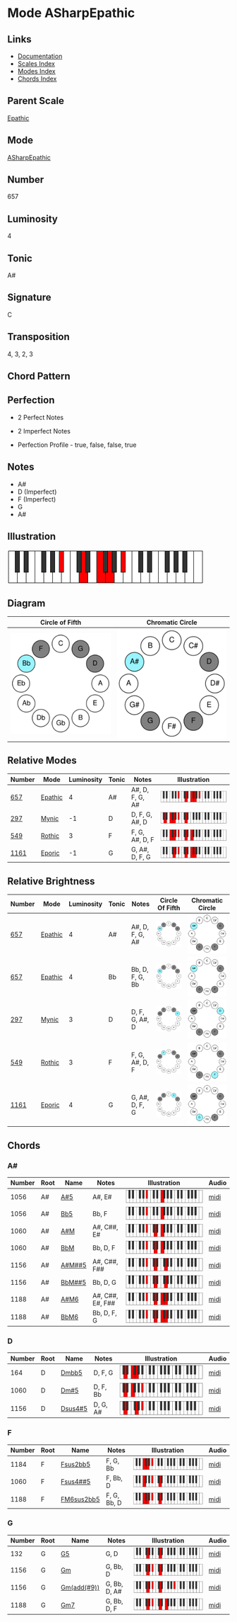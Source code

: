 # Mode ASharpEpathic

## Links

- [Documentation](README.md)
- [Scales Index](Scales.md)
- [Modes Index](Modes.md)
- [Chords Index](Chords.md)

## Parent Scale

[Epathic](ScaleEpathic.md)

## Mode

[ASharpEpathic](ModeASharpEpathic.md)

## Number

657

## Luminosity

4

## Tonic

A#

## Signature

C

## Transposition

4, 3, 2, 3

## Chord Pattern



## Perfection

 - 2 Perfect Notes

 - 2 Imperfect Notes

 - Perfection Profile - true, false, false, true

## Notes

- A#
- D (Imperfect)
- F (Imperfect)
- G
- A#

## Illustration

![ASharpEpathic](ModeASharpEpathic.png)

## Diagram

| Circle of Fifth | Chromatic Circle |
|-----------------|------------------|
| ![ASharpEpathic](CircleOfFifthModeASharpEpathic.svg) | ![ASharpEpathic](ChromaticCircleModeASharpEpathic.svg) |
## Relative Modes

| Number | Mode | Luminosity | Tonic | Notes | Illustration |
|--------|------|------------|-------|-------|--------------|
| [657](https://ianring.com/musictheory/scales/657) | [Epathic](ModeEpathic.md) | 4 | A# | A#, D, F, G, A# | ![ASharpEpathic](ModeASharpEpathic.png) |
| [297](https://ianring.com/musictheory/scales/297) | [Mynic](ModeMynic.md) | -1 | D | D, F, G, A#, D | ![DNaturalMynic](ModeDNaturalMynic.png) |
| [549](https://ianring.com/musictheory/scales/549) | [Rothic](ModeRothic.md) | 3 | F | F, G, A#, D, F | ![FNaturalRothic](ModeFNaturalRothic.png) |
| [1161](https://ianring.com/musictheory/scales/1161) | [Eporic](ModeEporic.md) | -1 | G | G, A#, D, F, G | ![GNaturalEporic](ModeGNaturalEporic.png) |
## Relative Brightness

| Number | Mode | Luminosity | Tonic | Notes | Circle Of Fifth | Chromatic Circle |
|--------|------|------------|-------|-------|-----------------|------------------|
| [657](https://ianring.com/musictheory/scales/657) | [Epathic](ModeEpathic.md) | 4 | A# | A#, D, F, G, A# | ![ASharpEpathic](CircleOfFifthModeASharpEpathic.svg) | ![ASharpEpathic](ChromaticCircleModeASharpEpathic.svg) |
| [657](https://ianring.com/musictheory/scales/657) | [Epathic](ModeEpathic.md) | 4 | Bb | Bb, D, F, G, Bb | ![BFlatEpathic](CircleOfFifthModeBFlatEpathic.svg) | ![BFlatEpathic](ChromaticCircleModeBFlatEpathic.svg) |
| [297](https://ianring.com/musictheory/scales/297) | [Mynic](ModeMynic.md) | 3 | D | D, F, G, A#, D | ![DNaturalMynic](CircleOfFifthModeDNaturalMynic.svg) | ![DNaturalMynic](ChromaticCircleModeDNaturalMynic.svg) |
| [549](https://ianring.com/musictheory/scales/549) | [Rothic](ModeRothic.md) | 3 | F | F, G, A#, D, F | ![FNaturalRothic](CircleOfFifthModeFNaturalRothic.svg) | ![FNaturalRothic](ChromaticCircleModeFNaturalRothic.svg) |
| [1161](https://ianring.com/musictheory/scales/1161) | [Eporic](ModeEporic.md) | 4 | G | G, A#, D, F, G | ![GNaturalEporic](CircleOfFifthModeGNaturalEporic.svg) | ![GNaturalEporic](ChromaticCircleModeGNaturalEporic.svg) |

## Chords

### A#

| Number | Root | Name | Notes | Illustration | Audio |
|--------|------|------|-------|--------------|-------|
| 1056 | A# | [A#5](ChordASharpPowerChord.md) | A#, E# | ![A#5](ChordASharpPowerChordRootPosition.png) | [midi](ChordASharpPowerChordRootPosition.mid) |
| 1056 | A# | [Bb5](ChordBFlatPowerChord.md) | Bb, F | ![Bb5](ChordBFlatPowerChordRootPosition.png) | [midi](ChordBFlatPowerChordRootPosition.mid) |
| 1060 | A# | [A#M](ChordASharpMajor.md) | A#, C##, E# | ![A#M](ChordASharpMajorRootPosition.png) | [midi](ChordASharpMajorRootPosition.mid) |
| 1060 | A# | [BbM](ChordBFlatMajor.md) | Bb, D, F | ![BbM](ChordBFlatMajorRootPosition.png) | [midi](ChordBFlatMajorRootPosition.mid) |
| 1156 | A# | [A#M##5](ChordASharpMajorDoubleSharpFifth.md) | A#, C##, F## | ![A#M##5](ChordASharpMajorDoubleSharpFifthRootPosition.png) | [midi](ChordASharpMajorDoubleSharpFifthRootPosition.mid) |
| 1156 | A# | [BbM##5](ChordBFlatMajorDoubleSharpFifth.md) | Bb, D, G | ![BbM##5](ChordBFlatMajorDoubleSharpFifthRootPosition.png) | [midi](ChordBFlatMajorDoubleSharpFifthRootPosition.mid) |
| 1188 | A# | [A#M6](ChordASharpMajorSixth.md) | A#, C##, E#, F## | ![A#M6](ChordASharpMajorSixthRootPosition.png) | [midi](ChordASharpMajorSixthRootPosition.mid) |
| 1188 | A# | [BbM6](ChordBFlatMajorSixth.md) | Bb, D, F, G | ![BbM6](ChordBFlatMajorSixthRootPosition.png) | [midi](ChordBFlatMajorSixthRootPosition.mid) |

### D

| Number | Root | Name | Notes | Illustration | Audio |
|--------|------|------|-------|--------------|-------|
| 164 | D | [Dmbb5](ChordDNaturalMinorDoubleFlatFifth.md) | D, F, G | ![Dmbb5](ChordDNaturalMinorDoubleFlatFifthRootPosition.png) | [midi](ChordDNaturalMinorDoubleFlatFifthRootPosition.mid) |
| 1060 | D | [Dm#5](ChordDNaturalMinorSharpFifth.md) | D, F, Bb | ![Dm#5](ChordDNaturalMinorSharpFifthRootPosition.png) | [midi](ChordDNaturalMinorSharpFifthRootPosition.mid) |
| 1156 | D | [Dsus4#5](ChordDNaturalSuspendedFourthSharpFifth.md) | D, G, A# | ![Dsus4#5](ChordDNaturalSuspendedFourthSharpFifthRootPosition.png) | [midi](ChordDNaturalSuspendedFourthSharpFifthRootPosition.mid) |

### F

| Number | Root | Name | Notes | Illustration | Audio |
|--------|------|------|-------|--------------|-------|
| 1184 | F | [Fsus2bb5](ChordFNaturalSuspendedSecondDoubleFlatFifth.md) | F, G, Bb | ![Fsus2bb5](ChordFNaturalSuspendedSecondDoubleFlatFifthRootPosition.png) | [midi](ChordFNaturalSuspendedSecondDoubleFlatFifthRootPosition.mid) |
| 1060 | F | [Fsus4##5](ChordFNaturalSuspendedFourthDoubleSharpFifth.md) | F, Bb, D | ![Fsus4##5](ChordFNaturalSuspendedFourthDoubleSharpFifthRootPosition.png) | [midi](ChordFNaturalSuspendedFourthDoubleSharpFifthRootPosition.mid) |
| 1188 | F | [FM6sus2bb5](ChordFNaturalMajorSixthSuspendedSecondDoubleFlatFifth.md) | F, G, Bb, D | ![FM6sus2bb5](ChordFNaturalMajorSixthSuspendedSecondDoubleFlatFifthRootPosition.png) | [midi](ChordFNaturalMajorSixthSuspendedSecondDoubleFlatFifthRootPosition.mid) |

### G

| Number | Root | Name | Notes | Illustration | Audio |
|--------|------|------|-------|--------------|-------|
| 132 | G | [G5](ChordGNaturalPowerChord.md) | G, D | ![G5](ChordGNaturalPowerChordRootPosition.png) | [midi](ChordGNaturalPowerChordRootPosition.mid) |
| 1156 | G | [Gm](ChordGNaturalMinor.md) | G, Bb, D | ![Gm](ChordGNaturalMinorRootPosition.png) | [midi](ChordGNaturalMinorRootPosition.mid) |
| 1156 | G | [Gm(add(#9))](ChordGNaturalMinorAddSharpNinth.md) | G, Bb, D, A# | ![Gm(add(#9))](ChordGNaturalMinorAddSharpNinthRootPosition.png) | [midi](ChordGNaturalMinorAddSharpNinthRootPosition.mid) |
| 1188 | G | [Gm7](ChordGNaturalMinorSeventh.md) | G, Bb, D, F | ![Gm7](ChordGNaturalMinorSeventhRootPosition.png) | [midi](ChordGNaturalMinorSeventhRootPosition.mid) |

